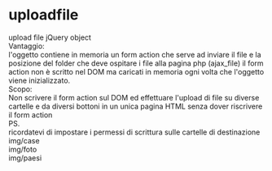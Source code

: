 # uploadfile
upload file jQuery object
<br>
Vantaggio:
<br>
l'oggetto contiene in memoria un form action
che serve ad inviare il file e la posizione del folder che deve ospitare i file
alla pagina php (ajax_file)
il form action non è scritto nel DOM
ma caricati in memoria ogni volta che l'oggetto viene inizializzato.
<br>
Scopo:
<br>
Non scrivere il form action sul DOM ed effettuare l'upload di file su diverse
cartelle e da diversi bottoni in un unica pagina HTML
senza dover riscrivere il form action
<br>
PS.
<br>
ricordatevi di impostare i permessi di scrittura sulle cartelle di destinazione
<br>
img/case
<br>
img/foto
<br>
img/paesi
<br>
